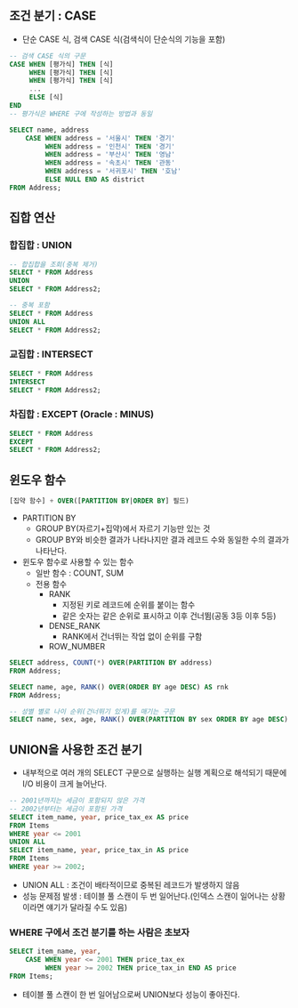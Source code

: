 ## 조건 분기 : CASE

* 단순 CASE 식, 검색 CASE 식(검색식이 단순식의 기능을 포함)

```sql
-- 검색 CASE 식의 구문
CASE WHEN [평가식] THEN [식]
     WHEN [평가식] THEN [식]
     WHEN [평가식] THEN [식]
     ...
     ELSE [식]
END
-- 평가식은 WHERE 구에 작성하는 방법과 동일
```

```sql
SELECT name, address
	CASE WHEN address = '서울시' THEN '경기'
		 WHEN address = '인천시' THEN '경기'
		 WHEN address = '부산시' THEN '영남'
		 WHEN address = '속초시' THEN '관동'
		 WHEN address = '서귀포시' THEN '호남'
		 ELSE NULL END AS district
FROM Address;
```

## 집합 연산

### 합집합 : UNION

```sql
-- 합집합을 조회(중복 제거)
SELECT * FROM Address
UNION
SELECT * FROM Address2;

-- 중복 포함
SELECT * FROM Address
UNION ALL
SELECT * FROM Address2;
```

### 교집합 : INTERSECT

```sql
SELECT * FROM Address
INTERSECT
SELECT * FROM Address2;
```

### 차집합 : EXCEPT (Oracle : MINUS)

```sql
SELECT * FROM Address
EXCEPT
SELECT * FROM Address2;
```

## 윈도우 함수

```sql
[집약 함수] + OVER([PARTITION BY|ORDER BY] 필드)
```

* PARTITION BY
	* GROUP BY(자르기+집약)에서 자르기 기능만 있는 것
	* GROUP BY와 비슷한 결과가 나타나지만 결과 레코드 수와 동일한 수의 결과가 나타난다.
* 윈도우 함수로 사용할 수 있는 함수
	* 일반 함수 : COUNT, SUM
	* 전용 함수
		* RANK
			* 지정된 키로 레코드에 순위를 붙이는 함수
			* 같은 숫자는 같은 순위로 표시하고 이후 건너뜀(공동 3등 이후 5등)
		* DENSE_RANK
			* RANK에서 건너뛰는 작업 없이 순위를 구함
		* ROW_NUMBER

```sql
SELECT address, COUNT(*) OVER(PARTITION BY address)
FROM Address;

SELECT name, age, RANK() OVER(ORDER BY age DESC) AS rnk
FROM Address;
```

```sql
-- 성별 별로 나이 순위(건너뛰기 있게)를 매기는 구문
SELECT name, sex, age, RANK() OVER(PARTITION BY sex ORDER BY age DESC) AS rnk
```

## UNION을 사용한 조건 분기

* 내부적으로 여러 개의 SELECT 구문으로 실행하는 실행 계획으로 해석되기 때문에 I/O 비용이 크게 늘어난다.

```sql
-- 2001년까지는 세금이 포함되지 않은 가격
-- 2002년부터는 세금이 포함된 가격
SELECT item_name, year, price_tax_ex AS price
FROM Items
WHERE year <= 2001
UNION ALL
SELECT item_name, year, price_tax_in AS price
FROM Items
WHERE year >= 2002;
```

* UNION ALL : 조건이 배타적이므로 중복된 레코드가 발생하지 않음
* 성능 문제점 발생 : 테이블 풀 스캔이 두 번 일어난다.(인덱스 스캔이 일어나는 상황이라면 얘기가 달라질 수도 있음)

### WHERE 구에서 조건 분기를 하는 사람은 초보자

```sql
SELECT item_name, year,
	CASE WHEN year <= 2001 THEN price_tax_ex
		 WHEN year >= 2002 THEN price_tax_in END AS price
FROM Items;
```

* 테이블 풀 스캔이 한 번 일어남으로써 UNION보다 성능이 좋아진다.
